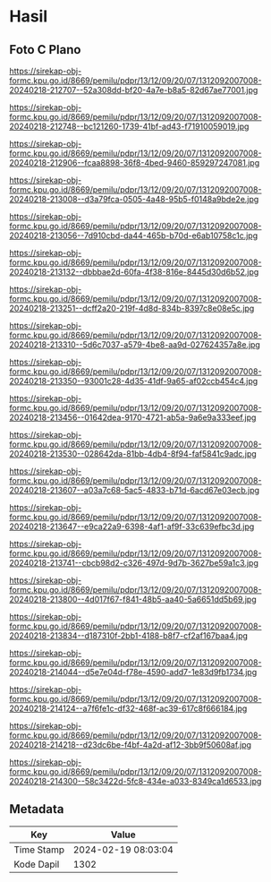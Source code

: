 # Hasil

## Foto C Plano

https://sirekap-obj-formc.kpu.go.id/8669/pemilu/pdpr/13/12/09/20/07/1312092007008-20240218-212707--52a308dd-bf20-4a7e-b8a5-82d67ae77001.jpg

https://sirekap-obj-formc.kpu.go.id/8669/pemilu/pdpr/13/12/09/20/07/1312092007008-20240218-212748--bc121260-1739-41bf-ad43-f71910059019.jpg

https://sirekap-obj-formc.kpu.go.id/8669/pemilu/pdpr/13/12/09/20/07/1312092007008-20240218-212906--fcaa8898-36f8-4bed-9460-859297247081.jpg

https://sirekap-obj-formc.kpu.go.id/8669/pemilu/pdpr/13/12/09/20/07/1312092007008-20240218-213008--d3a79fca-0505-4a48-95b5-f0148a9bde2e.jpg

https://sirekap-obj-formc.kpu.go.id/8669/pemilu/pdpr/13/12/09/20/07/1312092007008-20240218-213056--7d910cbd-da44-465b-b70d-e6ab10758c1c.jpg

https://sirekap-obj-formc.kpu.go.id/8669/pemilu/pdpr/13/12/09/20/07/1312092007008-20240218-213132--dbbbae2d-60fa-4f38-816e-8445d30d6b52.jpg

https://sirekap-obj-formc.kpu.go.id/8669/pemilu/pdpr/13/12/09/20/07/1312092007008-20240218-213251--dcff2a20-219f-4d8d-834b-8397c8e08e5c.jpg

https://sirekap-obj-formc.kpu.go.id/8669/pemilu/pdpr/13/12/09/20/07/1312092007008-20240218-213310--5d6c7037-a579-4be8-aa9d-027624357a8e.jpg

https://sirekap-obj-formc.kpu.go.id/8669/pemilu/pdpr/13/12/09/20/07/1312092007008-20240218-213350--93001c28-4d35-41df-9a65-af02ccb454c4.jpg

https://sirekap-obj-formc.kpu.go.id/8669/pemilu/pdpr/13/12/09/20/07/1312092007008-20240218-213456--01642dea-9170-4721-ab5a-9a6e9a333eef.jpg

https://sirekap-obj-formc.kpu.go.id/8669/pemilu/pdpr/13/12/09/20/07/1312092007008-20240218-213530--028642da-81bb-4db4-8f94-faf5841c9adc.jpg

https://sirekap-obj-formc.kpu.go.id/8669/pemilu/pdpr/13/12/09/20/07/1312092007008-20240218-213607--a03a7c68-5ac5-4833-b71d-6acd67e03ecb.jpg

https://sirekap-obj-formc.kpu.go.id/8669/pemilu/pdpr/13/12/09/20/07/1312092007008-20240218-213647--e9ca22a9-6398-4af1-af9f-33c639efbc3d.jpg

https://sirekap-obj-formc.kpu.go.id/8669/pemilu/pdpr/13/12/09/20/07/1312092007008-20240218-213741--cbcb98d2-c326-497d-9d7b-3627be59a1c3.jpg

https://sirekap-obj-formc.kpu.go.id/8669/pemilu/pdpr/13/12/09/20/07/1312092007008-20240218-213800--4d017f67-f841-48b5-aa40-5a6651dd5b69.jpg

https://sirekap-obj-formc.kpu.go.id/8669/pemilu/pdpr/13/12/09/20/07/1312092007008-20240218-213834--d187310f-2bb1-4188-b8f7-cf2af167baa4.jpg

https://sirekap-obj-formc.kpu.go.id/8669/pemilu/pdpr/13/12/09/20/07/1312092007008-20240218-214044--d5e7e04d-f78e-4590-add7-1e83d9fb1734.jpg

https://sirekap-obj-formc.kpu.go.id/8669/pemilu/pdpr/13/12/09/20/07/1312092007008-20240218-214124--a7f6fe1c-df32-468f-ac39-617c8f666184.jpg

https://sirekap-obj-formc.kpu.go.id/8669/pemilu/pdpr/13/12/09/20/07/1312092007008-20240218-214218--d23dc6be-f4bf-4a2d-af12-3bb9f50608af.jpg

https://sirekap-obj-formc.kpu.go.id/8669/pemilu/pdpr/13/12/09/20/07/1312092007008-20240218-214300--58c3422d-5fc8-434e-a033-8349ca1d6533.jpg


## Metadata

| Key        | Value               |
| ---------- | ------------------- |
| Time Stamp | 2024-02-19 08:03:04 |
| Kode Dapil | 1302                |



